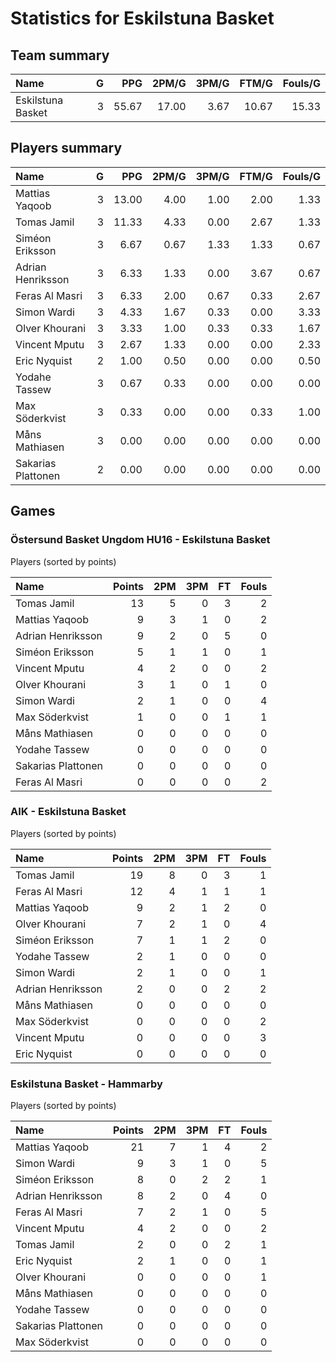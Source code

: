 # Statistics for Eskilstuna Basket

## Team summary

| Name | G | PPG | 2PM/G | 3PM/G | FTM/G | Fouls/G |
|:-----|--:|----:|------:|------:|------:|--------:|
| Eskilstuna Basket | 3 | 55.67 | 17.00 | 3.67 | 10.67 | 15.33 |

## Players summary

| Name | G | PPG | 2PM/G | 3PM/G | FTM/G | Fouls/G |
|:-----|--:|----:|------:|------:|------:|--------:|
| Mattias Yaqoob | 3 | 13.00 | 4.00 | 1.00 | 2.00 | 1.33 |
| Tomas Jamil | 3 | 11.33 | 4.33 | 0.00 | 2.67 | 1.33 |
| Siméon Eriksson | 3 | 6.67 | 0.67 | 1.33 | 1.33 | 0.67 |
| Adrian Henriksson | 3 | 6.33 | 1.33 | 0.00 | 3.67 | 0.67 |
| Feras Al Masri | 3 | 6.33 | 2.00 | 0.67 | 0.33 | 2.67 |
| Simon Wardi | 3 | 4.33 | 1.67 | 0.33 | 0.00 | 3.33 |
| Olver Khourani | 3 | 3.33 | 1.00 | 0.33 | 0.33 | 1.67 |
| Vincent Mputu | 3 | 2.67 | 1.33 | 0.00 | 0.00 | 2.33 |
| Eric Nyquist | 2 | 1.00 | 0.50 | 0.00 | 0.00 | 0.50 |
| Yodahe Tassew | 3 | 0.67 | 0.33 | 0.00 | 0.00 | 0.00 |
| Max Söderkvist | 3 | 0.33 | 0.00 | 0.00 | 0.33 | 1.00 |
| Måns Mathiasen | 3 | 0.00 | 0.00 | 0.00 | 0.00 | 0.00 |
| Sakarias Plattonen | 2 | 0.00 | 0.00 | 0.00 | 0.00 | 0.00 |

## Games

### Östersund Basket Ungdom HU16 - Eskilstuna Basket

Players (sorted by points)

| Name | Points | 2PM | 3PM | FT | Fouls |
|:-----|-------:|----:|----:|---:|------:|
| Tomas Jamil | 13 |  5 |  0 |  3 |  2 |
| Mattias Yaqoob |  9 |  3 |  1 |  0 |  2 |
| Adrian Henriksson |  9 |  2 |  0 |  5 |  0 |
| Siméon Eriksson |  5 |  1 |  1 |  0 |  1 |
| Vincent Mputu |  4 |  2 |  0 |  0 |  2 |
| Olver Khourani |  3 |  1 |  0 |  1 |  0 |
| Simon Wardi |  2 |  1 |  0 |  0 |  4 |
| Max Söderkvist |  1 |  0 |  0 |  1 |  1 |
| Måns Mathiasen |  0 |  0 |  0 |  0 |  0 |
| Yodahe Tassew |  0 |  0 |  0 |  0 |  0 |
| Sakarias Plattonen |  0 |  0 |  0 |  0 |  0 |
| Feras Al Masri |  0 |  0 |  0 |  0 |  2 |

### AIK - Eskilstuna Basket

Players (sorted by points)

| Name | Points | 2PM | 3PM | FT | Fouls |
|:-----|-------:|----:|----:|---:|------:|
| Tomas Jamil | 19 |  8 |  0 |  3 |  1 |
| Feras Al Masri | 12 |  4 |  1 |  1 |  1 |
| Mattias Yaqoob |  9 |  2 |  1 |  2 |  0 |
| Olver Khourani |  7 |  2 |  1 |  0 |  4 |
| Siméon Eriksson |  7 |  1 |  1 |  2 |  0 |
| Yodahe Tassew |  2 |  1 |  0 |  0 |  0 |
| Simon Wardi |  2 |  1 |  0 |  0 |  1 |
| Adrian Henriksson |  2 |  0 |  0 |  2 |  2 |
| Måns Mathiasen |  0 |  0 |  0 |  0 |  0 |
| Max Söderkvist |  0 |  0 |  0 |  0 |  2 |
| Vincent Mputu |  0 |  0 |  0 |  0 |  3 |
| Eric Nyquist |  0 |  0 |  0 |  0 |  0 |

### Eskilstuna Basket - Hammarby

Players (sorted by points)

| Name | Points | 2PM | 3PM | FT | Fouls |
|:-----|-------:|----:|----:|---:|------:|
| Mattias Yaqoob | 21 |  7 |  1 |  4 |  2 |
| Simon Wardi |  9 |  3 |  1 |  0 |  5 |
| Siméon Eriksson |  8 |  0 |  2 |  2 |  1 |
| Adrian Henriksson |  8 |  2 |  0 |  4 |  0 |
| Feras Al Masri |  7 |  2 |  1 |  0 |  5 |
| Vincent Mputu |  4 |  2 |  0 |  0 |  2 |
| Tomas Jamil |  2 |  0 |  0 |  2 |  1 |
| Eric Nyquist |  2 |  1 |  0 |  0 |  1 |
| Olver Khourani |  0 |  0 |  0 |  0 |  1 |
| Måns Mathiasen |  0 |  0 |  0 |  0 |  0 |
| Yodahe Tassew |  0 |  0 |  0 |  0 |  0 |
| Sakarias Plattonen |  0 |  0 |  0 |  0 |  0 |
| Max Söderkvist |  0 |  0 |  0 |  0 |  0 |

